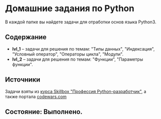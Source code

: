 # Домашние задания по Python
В каждой папке вы найдете задачи для отработки основ языка Python3.

## Содержание
* **lvl_1** – задачи для решения по темам: "Типы данных", "Индексация", "Условный оператор", "Операторы цикла", "Модули".
* **lvl_2** – задачи для решения по темам: "Функции", "Параметры функции".

## Источники
Задачи взяты из [курса Skillbox "Профессия Python-разработчик"](https://skillbox.ru/course/profession-python/), а также портала [codewars.com](https://www.codewars.com/)


## Состояние: Выполнено.
